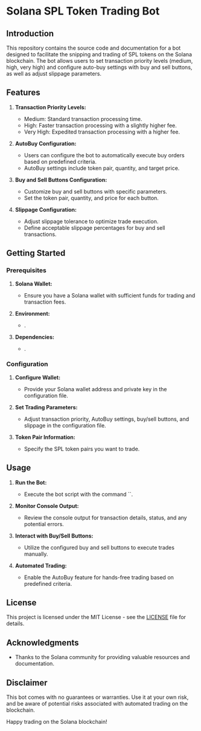 # Solana SPL Token Trading Bot

## Introduction

This repository contains the source code and documentation for a bot designed to facilitate the snipping and trading of SPL tokens on the Solana blockchain. The bot allows users to set transaction priority levels (medium, high, very high) and configure auto-buy settings with buy and sell buttons, as well as adjust slippage parameters.

## Features

1. **Transaction Priority Levels:**
   - Medium: Standard transaction processing time.
   - High: Faster transaction processing with a slightly higher fee.
   - Very High: Expedited transaction processing with a higher fee.

2. **AutoBuy Configuration:**
   - Users can configure the bot to automatically execute buy orders based on predefined criteria.
   - AutoBuy settings include token pair, quantity, and target price.

3. **Buy and Sell Buttons Configuration:**
   - Customize buy and sell buttons with specific parameters.
   - Set the token pair, quantity, and price for each button.

4. **Slippage Configuration:**
   - Adjust slippage tolerance to optimize trade execution.
   - Define acceptable slippage percentages for buy and sell transactions.

## Getting Started

### Prerequisites

1. **Solana Wallet:**
   - Ensure you have a Solana wallet with sufficient funds for trading and transaction fees.

2. **Environment:**
   - .

3. **Dependencies:**
   - .

### Configuration

1. **Configure Wallet:**
   - Provide your Solana wallet address and private key in the configuration file.

2. **Set Trading Parameters:**
   - Adjust transaction priority, AutoBuy settings, buy/sell buttons, and slippage in the configuration file.

3. **Token Pair Information:**
   - Specify the SPL token pairs you want to trade.

## Usage

1. **Run the Bot:**
   - Execute the bot script with the command ``.

2. **Monitor Console Output:**
   - Review the console output for transaction details, status, and any potential errors.

3. **Interact with Buy/Sell Buttons:**
   - Utilize the configured buy and sell buttons to execute trades manually.

4. **Automated Trading:**
   - Enable the AutoBuy feature for hands-free trading based on predefined criteria.


## License

This project is licensed under the MIT License - see the [LICENSE](LICENSE) file for details.

## Acknowledgments

- Thanks to the Solana community for providing valuable resources and documentation.

## Disclaimer

This bot comes with no guarantees or warranties. Use it at your own risk, and be aware of potential risks associated with automated trading on the blockchain.

Happy trading on the Solana blockchain!
